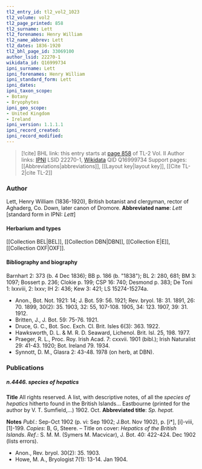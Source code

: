 ```yaml
---
tl2_entry_id: tl2_vol2_1023
tl2_volume: vol2
tl2_page_printed: 858
tl2_surname: Lett
tl2_forenames: Henry William
tl2_name_abbrev: Lett
tl2_dates: 1836-1920
tl2_bhl_page_id: 33069100
author_lsid: 22270-1
wikidata_id: Q16999734
ipni_surname: Lett
ipni_forenames: Henry William
ipni_standard_form: Lett
ipni_dates: 
ipni_taxon_scope: 
- Botany
- Bryophytes
ipni_geo_scope: 
- United Kingdom
- Ireland
ipni_version: 1.1.1.1
ipni_record_created: 
ipni_record_modified:
---
```


> [!cite] BHL link: this entry starts at [page 858](https://www.biodiversitylibrary.org/page/33069100) of TL-2 Vol. II
> Author links: [IPNI](https://www.ipni.org/a/22270-1) LSID 22270-1, [Wikidata](https://www.wikidata.org/wiki/Q16999734) QID Q16999734
> Support pages: [[Abbreviations|abbreviations]], [[Layout key|layout key]], [[Cite TL-2|cite TL-2]]

### Author

Lett, Henry William (1836-1920), British botanist and clergyman, rector of Aghaderg, Co. Down, later canon of Dromore. 
**Abbreviated name**: *Lett* \[standard form in IPNI: *Lett*\]

#### Herbarium and types

[[Collection BEL|BEL]], [[Collection DBN|DBN]], [[Collection E|E]], [[Collection OXF|OXF]].

#### Bibliography and biography

Barnhart 2: 373 (b. 4 Dec 1836); BB p. 186 (b. "1838"); BL 2: 280, 681; BM 3: 1097; Bossert p. 236; Clokie p. 199; CSP 16: 740; Desmond p. 383; De Toni 1: lxxviii, 2: lxxv; IH 2: 436; Kew 3: 421; LS 15274-15274a.
- Anon., Bot. Not. 1921: 14; J. Bot. 59: 56. 1921; Rev. bryol. 18: 31. 1891, 26: 70. 1899, 30(2): 35. 1903, 32: 55, 107-108. 1905, 34: 123. 1907, 39: 31. 1912.
- Britten, J., J. Bot. 59: 75-76. 1921.
- Druce, G. C., Bot. Soc. Exch. Cl. Brit. Isles 6(3): 363. 1922.
- Hawksworth, D. L. & M. R. D. Seaward, Lichenol. Brit. Isl. 25, 198. 1977.
- Praeger, R. L., Proc. Roy. Irish Acad. 7: cxxvii. 1901 (bibl.); Irish Naturalist 29: 41-43. 1920; Bot. Ireland 79. 1934.
- Synnott, D. M., Glasra 2: 43-48. 1978 (on herb, at DBN).

### Publications

##### n.4446. species of hepatics

**Title**
All rights reserved. A list, with descriptive notes, of all the *species of hepatics* hitherto found in the British Islands... Eastbourne (printed for the author by V. T. Sumfield,...) 1902. Oct.
**Abbreviated title**: *Sp. hepat.*

**Notes**
*Publ*.: Sep-Oct 1902 (p. vi: Sep 1902; J.Bot. Nov 1902), p. \[i\*\], \[i\]-viii, \[1\]-199. *Copies*: B, G, Steere. – Title on cover: *Hepatics of the British Islands*.
*Ref*.: S. M. M. (Symers M. Macvicar), J. Bot. 40: 422-424. Dec 1902 (lists errors).
- Anon., Rev. bryol. 30(2): 35. 1903.
- Howe, M. A., Bryologist 7(1): 13-14. Jan 1904.

